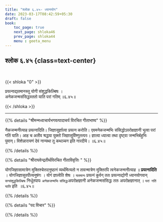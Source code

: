 ```yaml
---
title: "श्लोक ६.४५- ध्यानयोग"
date: 2023-03-17T08:42:59+05:30
draft: false
book:
    toc_page: true
    next_page: shloka46
    prev_page: shloka44
    menu : geeta_menu
---
```




## श्लोक ६.४५ {class=text-center}

<br/>

{{< shloka  "0"  >}}

प्रयत्नाद्यतमानस्तु योगी संशुद्धकिल्बिषः ।  
अनेकजन्मसंसिद्धस्ततो याति परां गतिम् ॥६.४५॥


{{< /shloka >}}

---


{{% details "श्रीमन्मध्वाचार्यभगवत्पादाचर्य विरचित  गीताभाष्य" %}}

नैकजन्मनीत्याह प्रयत्नादिति। जिज्ञासुर्ज्ञात्वा प्रयत्न करोति। 
एवमनेकजन्मभिः संसिद्धोऽपरोक्षज्ञानी भूत्वा परां गतिं याति। 
आह च अतीव श्रद्धया युक्तो जिज्ञासुर्विष्णुतत्परः। 
ज्ञात्वा ध्यात्वा तथा दृष्ट्वा जन्मभिर्बहुभिः पुमान्। 
विशेन्नारायणं देवं नान्यथा तु कथञ्चन इति नारदीये। ॥६.४५॥

{{% /details %}}



{{% details "श्रीराघवेन्द्रतीर्थविरचित गीताविवृत्तिः " %}}

योगजिज्ञासामात्रेण मुक्तिश्चेत्तदनुष्ठानं व्यर्थमित्यतो न तावन्मात्रेण 
मुक्तिरपि त्वनेकजन्मनीत्याह ॥ **प्रयत्नादिति** । योगजिज्ञासुरपीत्यनुषंगः । 
योगं ज्ञात्वेति शेषः । `यतमानः` प्रयत्नं कुर्वन्‌ ततः प्रयत्नाद्योगी 
ध्यानयोगवान् `सन्संशुद्धकिल्बिषः` निर्धूतपापः `अनेकजन्मभिः` 
`संसिद्धः`अपरोक्षज्ञानी अनेकजन्मसंसिद्धः ततः अपरोक्षज्ञानात्‌ । 
`परां गतिं याति` इति ‌ ॥६.४५॥

{{% /details %}}



{{% details "पद विचार" %}}


{{% /details %}}
